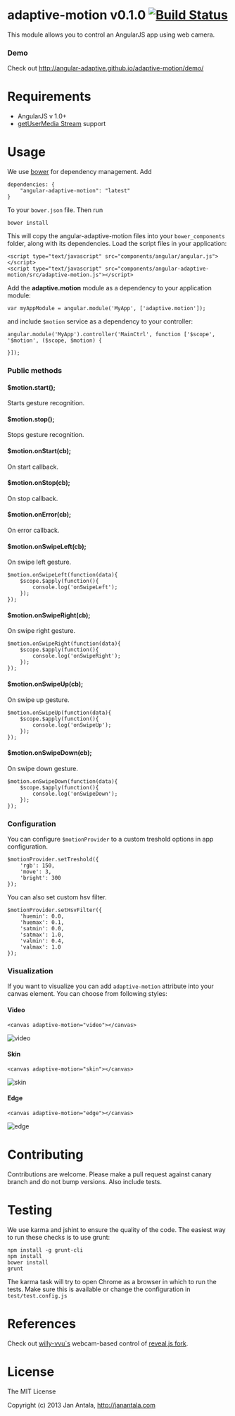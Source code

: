 # adaptive-motion v0.1.0 [![Build Status](https://travis-ci.org/angular-adaptive/adaptive-motion.png?branch=master)](https://travis-ci.org/angular-adaptive/adaptive-motion)

This module allows you to control an AngularJS app using web camera.

### Demo

Check out http://angular-adaptive.github.io/adaptive-motion/demo/

# Requirements

- AngularJS v 1.0+
- [getUserMedia Stream](http://caniuse.com/#feat=stream) support

# Usage

We use [bower](http://twitter.github.com/bower/) for dependency management. Add

    dependencies: {
        "angular-adaptive-motion": "latest"
    }

To your `bower.json` file. Then run

    bower install

This will copy the angular-adaptive-motion files into your `bower_components` folder, along with its dependencies. Load the script files in your application:

    <script type="text/javascript" src="components/angular/angular.js"></script>
    <script type="text/javascript" src="components/angular-adaptive-motion/src/adaptive-motion.js"></script>

Add the **adaptive.motion** module as a dependency to your application module:

    var myAppModule = angular.module('MyApp', ['adaptive.motion']);

and include `$motion` service as a dependency to your controller:

    angular.module('MyApp').controller('MainCtrl', function ['$scope', '$motion', ($scope, $motion) {

    }]);

### Public methods

#### $motion.start();
Starts gesture recognition.

#### $motion.stop();
Stops gesture recognition.

#### $motion.onStart(cb);
On start callback.

#### $motion.onStop(cb);
On stop callback.

#### $motion.onError(cb);
On error callback.

#### $motion.onSwipeLeft(cb);
On swipe left gesture.
```
$motion.onSwipeLeft(function(data){
    $scope.$apply(function(){
        console.log('onSwipeLeft');
    });
});
```

#### $motion.onSwipeRight(cb);
On swipe right gesture.
```
$motion.onSwipeRight(function(data){
    $scope.$apply(function(){
        console.log('onSwipeRight');
    });
});
```

#### $motion.onSwipeUp(cb);
On swipe up gesture.
```
$motion.onSwipeUp(function(data){
    $scope.$apply(function(){
        console.log('onSwipeUp');
    });
});
```

#### $motion.onSwipeDown(cb);
On swipe down gesture.
```
$motion.onSwipeDown(function(data){
    $scope.$apply(function(){
        console.log('onSwipeDown');
    });
});
```


### Configuration

You can configure `$motionProvider` to a custom treshold options in app configuration.

```
$motionProvider.setTreshold({
    'rgb': 150,
    'move': 3,
    'bright': 300
});
```

You can also set custom hsv filter.

```
$motionProvider.setHsvFilter({
    'huemin': 0.0,
    'huemax': 0.1,
    'satmin': 0.0,
    'satmax': 1.0,
    'valmin': 0.4,
    'valmax': 1.0
});
```

### Visualization

If you want to visualize you can add `adaptive-motion` attribute into your canvas element. 
You can choose from following styles:


#### Video

```
<canvas adaptive-motion="video"></canvas>
```

![video](https://raw.github.com/angular-adaptive/adaptive-motion/canary/screens/video.png)

#### Skin

```
<canvas adaptive-motion="skin"></canvas>
```

![skin](https://raw.github.com/angular-adaptive/adaptive-motion/canary/screens/skin.png)

#### Edge

```
<canvas adaptive-motion="edge"></canvas>
```

![edge](https://raw.github.com/angular-adaptive/adaptive-motion/canary/screens/edges.png)
    
# Contributing

Contributions are welcome. Please make a pull request against canary branch and do not bump versions. Also include tests.

# Testing

We use karma and jshint to ensure the quality of the code. The easiest way to run these checks is to use grunt:

    npm install -g grunt-cli
    npm install
    bower install
    grunt

The karma task will try to open Chrome as a browser in which to run the tests. Make sure this is available or change the configuration in `test/test.config.js` 

# References

Check out [willy-vvu`s](https://github.com/willy-vvu) webcam-based control of [reveal.js fork](https://github.com/willy-vvu/reveal.js).


# License

The MIT License

Copyright (c) 2013 Jan Antala, http://janantala.com
